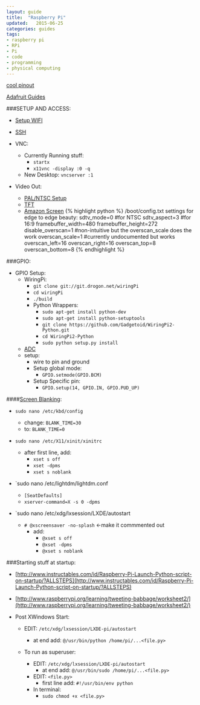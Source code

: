 ```yaml
---
layout: guide
title:  "Raspberry Pi"
updated:   2015-06-25
categories: guides
tags:
- raspberry pi
- RPi
- Pi
- code
- programming
- physical computing
---
```


[cool pinout](http://pi.gadgetoid.com/pinout/pin21_gpio9)

[Adafruit Guides](https://learn.adafruit.com/category/learn-raspberry-pi)

###SETUP AND ACCESS:
* [Setup WIFI](https://learn.adafruit.com/adafruits-raspberry-pi-lesson-3-network-setup/setting-up-wifi-with-occidentalis)
* [SSH](https://learn.adafruit.com/adafruits-raspberry-pi-lesson-6-using-ssh/overview)
* VNC:
    * Currently Running stuff:
        * `startx`
        * `x11vnc -display :0 -q`
    * New Desktop:
        `vncserver :1`

* Video Out:
    * [PAL/NTSC Setup](https://learn.adafruit.com/using-a-mini-pal-ntsc-display-with-a-raspberry-pi/configure-and-test)
    * [TFT](https://learn.adafruit.com/user-space-spi-tft-python-library-ili9341-2-8)
    * [Amazon Screen](http://www.amazon.com/review/R2SWCZHX0PXU3T/ref=cm_cr_dp_title?ie=UTF8&ASIN=B006MPRFJQ&nodeID=1077068&store=car)
{% highlight python %}
    /boot/config.txt settings for edge to edge beauty:
    sdtv_mode=0 #for NTSC
    sdtv_aspect=3 #for 16:9
    framebuffer_width=480
    framebuffer_height=272
    disable_overscan=1 #non-intuitive but the overscan_scale does the work
    overscan_scale=1 #currently undocumented but works
    overscan_left=16
    overscan_right=16
    overscan_top=8
    overscan_bottom=8
{% endhighlight %}



###GPIO:
* GPIO Setup:
    * WiringPi:
        * `git clone git://git.drogon.net/wiringPi`
        * `cd wiringPi`
        * `./build`
        * Python Wrappers:
            * `sudo apt-get install python-dev`
            * `sudo apt-get install python-setuptools`
            * `git clone https://github.com/Gadgetoid/WiringPi2-Python.git `
            * `cd WiringPi2-Python`
            * `sudo python setup.py install`
    * [ADC](https://learn.adafruit.com/reading-a-analog-in-and-controlling-audio-volume-with-the-raspberry-pi/script)
    * setup:
        * wire to pin and ground
        * Setup global mode:
            * `GPIO.setmode(GPIO.BCM)`
        * Setup Specific pin:
            * `GPIO.setup(14, GPIO.IN, GPIO.PUD_UP)`

####[Screen Blanking](https://learn.adafruit.com/raspi-animated-gif-picture-frame/making-changes):

* `sudo nano /etc/kbd/config`
    * change: `BLANK_TIME=30`
    * to: `BLANK_TIME=0`

* `sudo nano /etc/X11/xinit/xinitrc`
    * after first line, add:
        * `xset s off`
        * `xset -dpms`
        * `xset s noblank`

* `sudo nano /etc/lightdm/lightdm.conf
    * `[SeatDefaults]`
    * `xserver-command=X -s 0 -dpms`

* `sudo nano /etc/xdg/lxsession/LXDE/autostart
    * `# @xscreensaver -no-splash` <-make it commmented out
        * add:
            * `@xset s off`
            * `@xset -dpms`
            * `@xset s noblank`

###Starting stuff at startup:
* [http://www.instructables.com/id/Raspberry-Pi-Launch-Python-script-on-startup/?ALLSTEPS](http://www.instructables.com/id/Raspberry-Pi-Launch-Python-script-on-startup/?ALLSTEPS)
* [http://www.raspberrypi.org/learning/tweeting-babbage/worksheet2/](http://www.raspberrypi.org/learning/tweeting-babbage/worksheet2/)

* Post XWindows Start:
    * EDIT: `/etc/xdg/lxsession/LXDE-pi/autostart`
        * at end add: `@/usr/bin/python /home/pi/...<file.py>`

    * To run as superuser:
        * EDIT: `/etc/xdg/lxsession/LXDE-pi/autostart`
            * at end add: `@/usr/bin/sudo /home/pi/...<file.py>`
        * EDIT: `<file.py>`
            * first line add: `#!/usr/bin/env python`
        * In terminal:
            * `sudo chmod +x <file.py>`
